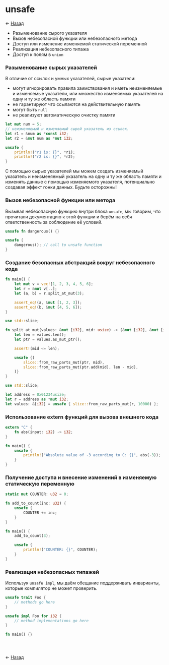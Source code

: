 # unsafe

← [Назад][back]

- Разыменование сырого указателя
- Вызов небезопасной функции или небезопасного метода
- Доступ или изменение изменяемой статической переменной
- Реализация небезопасного типажа
- Доступ к полям в `union`

### Разыменование сырых указателей

В отличие от ссылок и умных указателей, сырые указатели:

- могут игнорировать правила заимствования и иметь неизменяемые и изменяемые указатели, или множество изменяемых
  указателей на одну и ту же область памяти
- не гарантируют что ссылаются на действительную память
- могут быть `null`
- не реализуют автоматическую очистку памяти

```rust
let mut num = 5;
// неизменяемый и изменяемый сырой указатель из ссылок.
let r1 = &num as *const i32;
let r2 = &mut num as *mut i32;

unsafe {
    println!("r1 is: {}", *r1);
    println!("r2 is: {}", *r2);
}
```

С помощью сырых указателей мы можем создать изменяемый указатель и неизменяемый указатель на одну и ту же область памяти
и изменять данные с помощью изменяемого указателя, потенциально создавая эффект гонки данных.
Будьте осторожны!

### Вызов небезопасной функции или метода

Вызывая небезопасную функцию внутри блока `unsafe`, мы говорим, что прочитали документацию к этой функции и берём на
себя ответственность за соблюдение её условий.

```rust
unsafe fn dangerous() {}

unsafe {
    dangerous(); // call to unsafe function
}
```

### Создание безопасных абстракций вокруг небезопасного кода

```rust
fn main() {
    let mut v = vec![1, 2, 3, 4, 5, 6];
    let r = &mut v[..];
    let (a, b) = r.split_at_mut(3);

    assert_eq!(a, &mut [1, 2, 3]);
    assert_eq!(b, &mut [4, 5, 6]);
}

use std::slice;

fn split_at_mut(values: &mut [i32], mid: usize) -> (&mut [i32], &mut [i32]) {
    let len = values.len();
    let ptr = values.as_mut_ptr();

    assert!(mid <= len);

    unsafe {(
        slice::from_raw_parts_mut(ptr, mid),
        slice::from_raw_parts_mut(ptr.add(mid), len - mid),
    )}
}
```

```rust
use std::slice;

let address = 0x01234usize;
let r = address as *mut i32;
let values: &[i32] = unsafe { slice::from_raw_parts_mut(r, 10000) };
```

### Использование extern функций для вызова внешнего кода

```rust
extern "C" {
    fn abs(input: i32) -> i32;
}

fn main() {
    unsafe {
        println!("Absolute value of -3 according to C: {}", abs(-3));
    }
}
```

### Получение доступа и внесение изменений в изменяемую статическую переменную

```rust
static mut COUNTER: u32 = 0;

fn add_to_count(inc: u32) {
    unsafe {
        COUNTER += inc;
    }
}

fn main() {
    add_to_count(3);

    unsafe {
        println!("COUNTER: {}", COUNTER);
    }
}
```

### Реализация небезопасных типажей

Используя `unsafe impl`, мы даём обещание поддерживать инварианты, которые компилятор не может проверить.

```rust
unsafe trait Foo {
    // methods go here
}

unsafe impl Foo for i32 {
    // method implementations go here
}

fn main() {}
```

```rust

```

```rust

```

```rust

```

← [Назад][back]

[back]: <.> "Назад к оглавлению"
